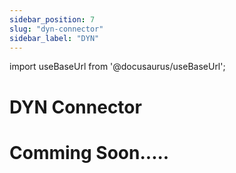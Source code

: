```yaml
---
sidebar_position: 7
slug: "dyn-connector"
sidebar_label: "DYN"
---
```


import useBaseUrl from '@docusaurus/useBaseUrl';

# DYN Connector


# Comming Soon.....